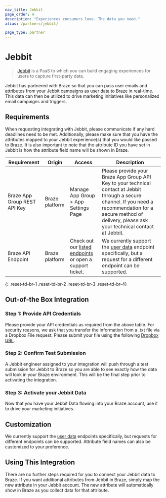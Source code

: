 ```yaml
---
nav_title: Jebbit
page_order: 4
description: "Experiences consumers love. The data you need."
alias: /partners/jebbit/

page_type: partner
---
```


# Jebbit

> [Jebbit](https://www.jebbit.com/) is a PaaS to which you can build engaging experiences for users to capture first-party data.

Jebbit has partnered with Braze so that you can pass user emails and attributes from your Jebbit campaigns as user data to Braze in real-time. This data can then be utilized to drive marketing initiatives like personalized email campaigns and triggers. 

## Requirements

When requesting integrating with Jebbit, please communicate if any hard deadlines need to be met.
Additionally, please make sure that you have the attributes mapped to your Jebbit experience(s) that you would like passed to Braze.
It is also important to note that the attribute ID you have set in Jebbit is how the attribute field name will be shown in Braze.

| Requirement | Origin | Access | Description |
|---|---|---|---|
|Braze App Group REST API Key | Braze platform | Manage App Group > App Settings Page | Please provide your Braze App Group API Key to your technical contact at Jebbit through a secure channel. If you need a recommendation for a secure method of delivery, please ask your technical contact at Jebbit. |
|Braze API Endpoint | Braze platform | Check out our [listed endpoints]({{site.baseurl}}/developer_guide/rest_api/basics/#endpoints) or open a support ticket. | We currently support the [user data](https://www.braze.com/docs/api/endpoints/user_data/) endpoint specifically, but a request for a different endpoint can be supported. |
{: .reset-td-br-1 .reset-td-br-2 .reset-td-br-3  .reset-td-br-4}

## Out-of-the Box Integration

### Step 1: Provide API Credentials

Please provide your API credentials as required from the above table. 
For security reasons, we ask that you transfer the information from a .txt file via a Dropbox File request. Please submit your file using the following [Dropbox URL](https://www.dropbox.com/request/RqKQHkJHXw1cFBKbXpZx
).

### Step 2: Confirm Test Submission

A Jebbit engineer assigned to your integration will push through a test submission for Jebbit to Braze so you are able to see exactly how the data will look in your Braze environment.
This will be the final step prior to activating the integration.

### Step 3: Activate your Jebbit Data

Now that you have your Jebbit Data flowing into your Braze account, use it to drive your marketing initiatives.

## Customization

We currently support the [user data](https://www.braze.com/docs/api/endpoints/user_data/) endpoints specifically, but requests for different endpoints can be supported.
Attribute field names can also be customized to your preference.

## Using This Integration

There are no further steps required for you to connect your Jebbit data to Braze.
If you want additional attributes from Jebbit in Braze, simply map the new attribute in your Jebbit account.
The new attribute will automatically show in Braze as you collect data for that attribute.
